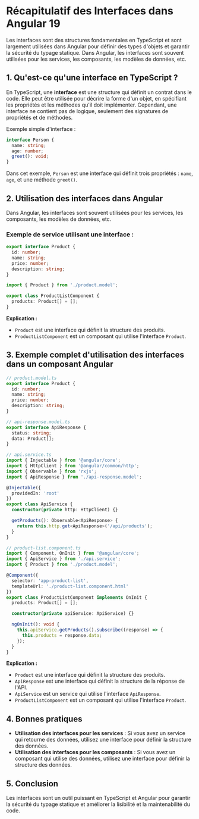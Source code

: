 # Récapitulatif des Interfaces dans Angular 19

Les interfaces sont des structures fondamentales en TypeScript et sont largement utilisées dans Angular pour définir des types d'objets et garantir la sécurité du typage statique. Dans Angular, les interfaces sont souvent utilisées pour les services, les composants, les modèles de données, etc.

## 1. Qu'est-ce qu'une interface en TypeScript ?

En TypeScript, une **interface** est une structure qui définit un contrat dans le code. Elle peut être utilisée pour décrire la forme d'un objet, en spécifiant les propriétés et les méthodes qu'il doit implémenter. Cependant, une interface ne contient pas de logique, seulement des signatures de propriétés et de méthodes.

Exemple simple d'interface :
```typescript
interface Person {
  name: string;
  age: number;
  greet(): void;
}
```

Dans cet exemple, `Person` est une interface qui définit trois propriétés : `name`, `age`, et une méthode `greet()`.

## 2. Utilisation des interfaces dans Angular

Dans Angular, les interfaces sont souvent utilisées pour les services, les composants, les modèles de données, etc.

### Exemple de service utilisant une interface :

```typescript
export interface Product {
  id: number;
  name: string;
  price: number;
  description: string;
}

import { Product } from './product.model';

export class ProductListComponent {
  products: Product[] = [];
}
```

**Explication :**       
- `Product` est une interface qui définit la structure des produits.
- `ProductListComponent` est un composant qui utilise l'interface `Product`.

## 3. Exemple complet d'utilisation des interfaces dans un composant Angular

```typescript
// product.model.ts
export interface Product {
  id: number;
  name: string;
  price: number;
  description: string;
}

// api-response.model.ts
export interface ApiResponse {
  status: string;
  data: Product[];
}

// api.service.ts
import { Injectable } from '@angular/core';
import { HttpClient } from '@angular/common/http';
import { Observable } from 'rxjs';
import { ApiResponse } from './api-response.model';

@Injectable({
  providedIn: 'root'
})
export class ApiService {
  constructor(private http: HttpClient) {}

  getProducts(): Observable<ApiResponse> {
    return this.http.get<ApiResponse>('/api/products');
  }
}

// product-list.component.ts
import { Component, OnInit } from '@angular/core';
import { ApiService } from './api.service';
import { Product } from './product.model';

@Component({
  selector: 'app-product-list',
  templateUrl: './product-list.component.html'
})
export class ProductListComponent implements OnInit {
  products: Product[] = [];

  constructor(private apiService: ApiService) {}

  ngOnInit(): void {
    this.apiService.getProducts().subscribe((response) => {
      this.products = response.data;
    });
  }
}
```

**Explication :**
- `Product` est une interface qui définit la structure des produits.
- `ApiResponse` est une interface qui définit la structure de la réponse de l'API.
- `ApiService` est un service qui utilise l'interface `ApiResponse`.
- `ProductListComponent` est un composant qui utilise l'interface `Product`.

## 4. Bonnes pratiques

- **Utilisation des interfaces pour les services** : Si vous avez un service qui retourne des données, utilisez une interface pour définir la structure des données.
- **Utilisation des interfaces pour les composants** : Si vous avez un composant qui utilise des données, utilisez une interface pour définir la structure des données.

## 5. Conclusion

Les interfaces sont un outil puissant en TypeScript et Angular pour garantir la sécurité du typage statique et améliorer la lisibilité et la maintenabilité du code.

